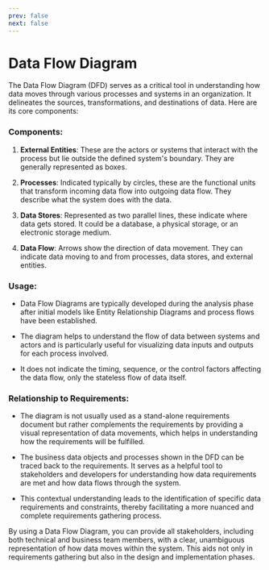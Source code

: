```yaml
---
prev: false
next: false
---
```


# Data Flow Diagram

The Data Flow Diagram (DFD) serves as a critical tool in understanding how data moves through various processes and systems in an organization. It delineates the sources, transformations, and destinations of data. Here are its core components:

### Components:

1. **External Entities**: These are the actors or systems that interact with the process but lie outside the defined system's boundary. They are generally represented as boxes.

2. **Processes**: Indicated typically by circles, these are the functional units that transform incoming data flow into outgoing data flow. They describe what the system does with the data.

3. **Data Stores**: Represented as two parallel lines, these indicate where data gets stored. It could be a database, a physical storage, or an electronic storage medium.

4. **Data Flow**: Arrows show the direction of data movement. They can indicate data moving to and from processes, data stores, and external entities.

### Usage:

- Data Flow Diagrams are typically developed during the analysis phase after initial models like Entity Relationship Diagrams and process flows have been established.
- The diagram helps to understand the flow of data between systems and actors and is particularly useful for visualizing data inputs and outputs for each process involved.

- It does not indicate the timing, sequence, or the control factors affecting the data flow, only the stateless flow of data itself.

### Relationship to Requirements:

- The diagram is not usually used as a stand-alone requirements document but rather complements the requirements by providing a visual representation of data movements, which helps in understanding how the requirements will be fulfilled.

- The business data objects and processes shown in the DFD can be traced back to the requirements. It serves as a helpful tool to stakeholders and developers for understanding how data requirements are met and how data flows through the system.

- This contextual understanding leads to the identification of specific data requirements and constraints, thereby facilitating a more nuanced and complete requirements gathering process.

By using a Data Flow Diagram, you can provide all stakeholders, including both technical and business team members, with a clear, unambiguous representation of how data moves within the system. This aids not only in requirements gathering but also in the design and implementation phases.
